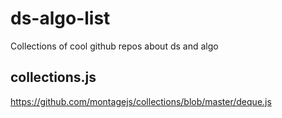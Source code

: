 # ds-algo-list
Collections of cool github repos about ds and algo


## collections.js
https://github.com/montagejs/collections/blob/master/deque.js
